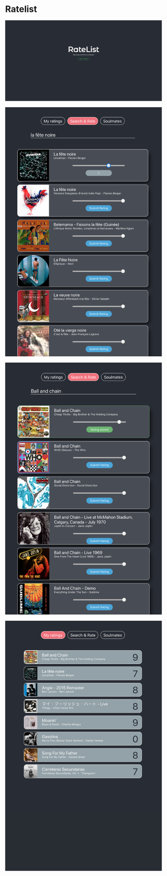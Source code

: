 # Ratelist

<div>
  <img src="client/src/assets/login.png" alt="Home">
  <br></br>
  <img src="client/src/assets/rating selection.png" alt="Create Event">
  <br></br>
  <img src="client/src/assets/rated Song.png" alt="Create Event">
  <br></br>
  <img src="client/src/assets/rated song list.png" alt="Create Event">
  <br></br>
</div>


